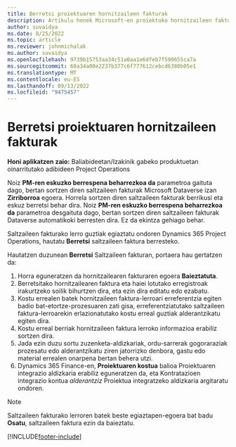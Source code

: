 ```yaml
---
title: Berretsi proiektuaren hornitzaileen fakturak
description: Artikulu honek Microsoft-en proiektuko hornitzaileen faktura nola baieztatu azaltzen du Dynamics 365 Project Operations eta proiektuaren hornitzaileen faktura berresteko finantza-eragina deskribatzen du.
author: suvaidya
ms.date: 8/25/2022
ms.topic: article
ms.reviewer: johnmichalak
ms.author: suvaidya
ms.openlocfilehash: 9739b15753aa34c51a0aa1e6dfeb7f590655ca7a
ms.sourcegitcommit: 60a34a00e2237b377c6f777612cebcd6380b05e1
ms.translationtype: MT
ms.contentlocale: eu-ES
ms.lasthandoff: 09/13/2022
ms.locfileid: "9475457"
---
```

# <a name="confirm-project-vendor-invoices"></a>Berretsi proiektuaren hornitzaileen fakturak

**Honi aplikatzen zaio:** Baliabideetan/Izakinik gabeko produktuetan oinarritutako adibideen Project Operations

Noiz **PM-ren eskuzko berrespena beharrezkoa da** parametroa gaituta dago, bertan sortzen diren saltzaileen fakturak Microsoft Dataverse izan **Zirriborroa** egoera. Horrela sortzen diren saltzaileen fakturak berrikusi eta eskuz berretsi behar dira. Noiz **PM-ren eskuzko berrespena beharrezkoa da** parametroa desgaituta dago, bertan sortzen diren saltzaileen fakturak Dataverse automatikoki berresten dira. Ez da ekintza gehiago behar. 

Saltzaileen fakturako lerro guztiak egiaztatu ondoren Dynamics 365 Project Operations, hautatu **Berretsi** saltzaileen faktura berresteko.

Hautatzen duzunean **Berretsi** Saltzaileen fakturan, portaera hau gertatzen da:

1. Horra eguneratzen da hornitzailearen fakturaren egoera **Baieztatuta**.
1. Berretsitako hornitzailearen faktura eta haiei lotutako erregistroak irakurtzeko soilik bihurtzen dira, eta ezin dira editatu edo ezabatu.
1. Kostu errealen batek hornitzaileen faktura-lerroari erreferentzia egiten badio bat-etortze-prozesuaren zati gisa, erreferentziatutako saltzaileen faktura-lerroarekin erlazionatutako kostu erreal guztiak alderantzikatu egiten dira.
1. Kostu erreal berriak hornitzaileen faktura lerroko informazioa erabiliz sortzen dira.
1. Jada ezin duzu sortu zuzenketa-aldizkariak, ordu-sarrerak gogoraraziak prozesatu edo alderantzikatu ziren jatorrizko denbora, gastu edo material errealen onarpena bertan behera utzi.
1. Dynamics 365 Finance-en, **Proiektuaren kostua** balioa Proiektuaren integrazio aldizkaria erabiliz eguneratzen da, eta Kontratazioen integrazio kontua *alderantziz* Proiektua integratzeko aldizkaria argitaratu ondoren.

> [!NOTE]
> Saltzaileen fakturako lerroren batek beste egiaztapen-egoera bat badu **Osatu**, saltzaileen faktura ezin da baieztatu.

[!INCLUDE[footer-include](../includes/footer-banner.md)]
